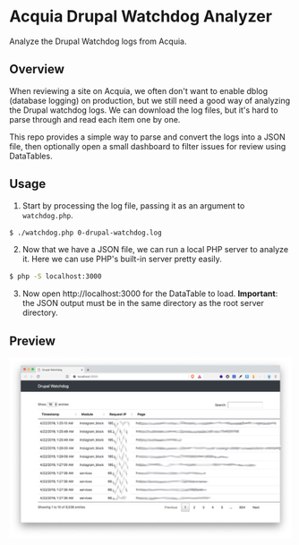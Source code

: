 # Acquia Drupal Watchdog Analyzer
Analyze the Drupal Watchdog logs from Acquia.

## Overview
When reviewing a site on Acquia, we often don't want to enable dblog (database logging) on production, but we still need a good way of analyzing the Drupal watchdog logs. We can download the log files, but it's hard to parse through and read each item one by one.

This repo provides a simple way to parse and convert the logs into a JSON file, then optionally open a small dashboard to filter issues for review using DataTables.

## Usage

1. Start by processing the log file, passing it as an argument to `watchdog.php`.

```bash
$ ./watchdog.php 0-drupal-watchdog.log
```

2. Now that we have a JSON file, we can run a local PHP server to analyze it. Here we can use PHP's built-in server pretty easily.

```bash
$ php -S localhost:3000
```

3. Now open http://localhost:3000 for the DataTable to load. **Important**: the JSON output must be in the same directory as the root server directory.

## Preview
![Acquia Drupal Watchdog screenshot](https://github.com/kyletaylored/acquia-watchdog-analyzer/blob/master/acq-drup-watch.jpg?raw=true)